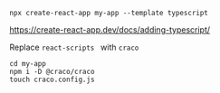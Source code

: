 
```
npx create-react-app my-app --template typescript
```

https://create-react-app.dev/docs/adding-typescript/

Replace `react-scripts ` with `craco`

```
cd my-app
npm i -D @craco/craco
touch craco.config.js
```